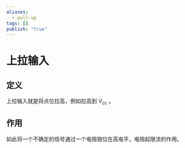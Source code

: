```yaml
---
aliases:
  - pull-up
tags: []
publish: "true"
---
```


# 上拉输入
## 定义
上拉输入就是将点位拉高，例如拉高到 $V_{cc}$ 。

## 作用
如此将一个不确定的信号通过一个电阻钳位在高电平，电阻起限流的作用。

